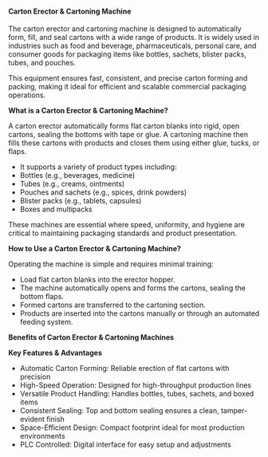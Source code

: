 #### **Carton Erector & Cartoning Machine**

The carton erector and cartoning machine is designed to automatically form, fill, and seal cartons with a wide range of products. It is widely used in industries such as food and beverage, pharmaceuticals, personal care, and consumer goods for packaging items like bottles, sachets, blister packs, tubes, and pouches.

This equipment ensures fast, consistent, and precise carton forming and packing, making it ideal for efficient and scalable commercial packaging operations.

**What is a Carton Erector & Cartoning Machine?**

A carton erector automatically forms flat carton blanks into rigid, open cartons, sealing the bottoms with tape or glue.
A cartoning machine then fills these cartons with products and closes them using either glue, tucks, or flaps.

- It supports a variety of product types including:
- Bottles (e.g., beverages, medicine)
- Tubes (e.g., creams, ointments)
- Pouches and sachets (e.g., spices, drink powders)
- Blister packs (e.g., tablets, capsules)
- Boxes and multipacks

These machines are essential where speed, uniformity, and hygiene are critical to maintaining packaging standards and product presentation.

**How to Use a Carton Erector & Cartoning Machine?**

Operating the machine is simple and requires minimal training:

- Load flat carton blanks into the erector hopper.
- The machine automatically opens and forms the cartons, sealing the bottom flaps.
- Formed cartons are transferred to the cartoning section.
- Products are inserted into the cartons manually or through an automated feeding system.

**Benefits of Carton Erector & Cartoning Machines**

**Key Features & Advantages**

- Automatic Carton Forming: Reliable erection of flat cartons with precision
- High-Speed Operation: Designed for high-throughput production lines
- Versatile Product Handling: Handles bottles, tubes, sachets, and boxed items
- Consistent Sealing: Top and bottom sealing ensures a clean, tamper-evident finish
- Space-Efficient Design: Compact footprint ideal for most production environments
- PLC Controlled: Digital interface for easy setup and adjustments



